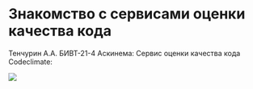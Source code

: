 # Знакомство с сервисами оценки качества кода
Тенчурин А.А. БИВТ-21-4
Аскинема:
Сервис оценки качества кода Codeclimate:

<a href="https://codeclimate.com/github/4l3x4ndr10/mvlmorozova-misis-first-project-4l3x4ndr10/maintainability"><img src="https://api.codeclimate.com/v1/badges/95bca3c10f9bca96f739/maintainability" /></a>
